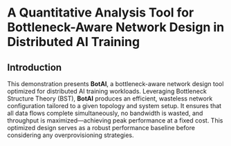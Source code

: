 # A Quantitative Analysis Tool for Bottleneck-Aware Network Design in Distributed AI Training

## Introduction

This demonstration presents **BotAI**, a bottleneck-aware network design tool optimized for distributed AI training workloads. 
Leveraging Bottleneck Structure Theory (BST), **BotAI** produces an efficient, wasteless network configuration tailored to a given topology and system setup. 
It ensures that all data flows complete simultaneously, no bandwidth is wasted, and throughput is maximized—achieving peak performance at a fixed cost. 
This optimized design serves as a robust performance baseline before considering any overprovisioning strategies.
